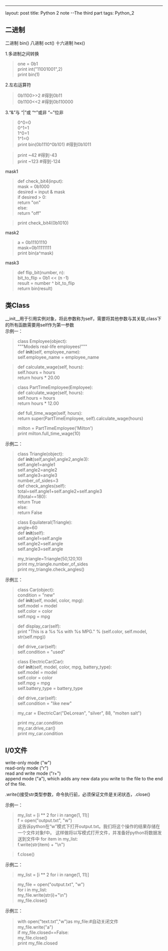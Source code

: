 ---
layout: post
title: Python 2 note --The third part
tags: Python_2

## 二进制 ##
二进制 bin()
八进制 oct()
十六进制 hex()

1.多进制之间转换

>one = 0b1<br>
>print int("11001001",2)<br> 
>print bin(1) <br> 

2.左右运算符
>0b1100>>2 #得到0b11 <br>
>0b1100<<2 #得到0b110000<br>

3.“&”与 “|”或 “^”或非 “~”位非
> 0^0=0<br>
> 0^1=1<br>
> 1^0=1<br>
> 1^1=0<br>
>print bin(0b1110^0b101) #得到0b1011


>print ~42   #得到-43<br> 
>print ~123  #得到-124<br>

mask1
>def check_bit4(input):<br>
>  mask = 0b1000<br>
>  desired = input & mask<br>
>  if desired > 0:<br>
>    return "on"<br>
>  else:<br>
>    return "off"<br>
  
>print check_bit4(0b1010)<br>

mask2
>a = 0b11101110<br>
>mask=0b11111111<br>
>print bin(a^mask)<br>

mask3
>def flip_bit(number, n):<br>
>  bit_to_flip = 0b1 << (n -1)<br>
>  result = number ^ bit_to_flip<br>
>  return bin(result)<br>


## 类Class ##
__init__用于引用实例对象，将此参数称为self，需要将其他参数与其关联,class下的所有函数需要用self作为第一参数<br>
示例一：
>class Employee(object):<br>
>  """Models real-life employees!"""<br>
>  def __init__(self, employee_name):<br>
>    self.employee_name = employee_name<br>

>  def calculate_wage(self, hours):<br>
>    self.hours = hours<br>
>    return hours * 20.00<br>

>class PartTimeEmployee(Employee):<br>
>  def calculate_wage(self, hours):<br>
>    self.hours = hours<br>
>    return hours * 12.00<br>
  
>  def full_time_wage(self, hours):<br>
>    return super(PartTimeEmployee, self).calculate_wage(hours)<br>

>milton = PartTimeEmployee('Milton')<br>
>print milton.full_time_wage(10)<br>



示例二：
>class Triangle(object):<br>
>  def __init__(self,angle1,angle2,angle3):<br>
>    self.angle1=angle1<br>
>    self.angle2=angle2<br>
>    self.angle3=angle3<br>
>  number_of_sides=3<br>
>  def check_angles(self):<br>
>    total=self.angle1+self.angle2+self.angle3<br>
>    if(total==180):<br>
>      return True<br>
>    else:<br>
>      return False<br>

>class Equilateral(Triangle):<br>
>  angle=60<br>
>  def __init__(self):<br>
>    self.angle1=self.angle<br>
>    self.angle2=self.angle<br>
>    self.angle3=self.angle<br>
    
>my_triangle=Triangle(50,120,10)<br>
>print my_triangle.number_of_sides<br>
>print my_triangle.check_angles()<br>

示例三：
>class Car(object):<br>
>  condition = "new"<br>
>  def __init__(self, model, color, mpg):<br>
>    self.model = model<br>
>    self.color = color<br>
>    self.mpg   = mpg<br>
   
>  def display_car(self):<br>
>    print "This is a %s %s with %s MPG." % (self.color, self.model, str(self.mpg))<br>
    
>  def drive_car(self):<br>
>    self.condition = "used"<br>
    
>class ElectricCar(Car):<br>
>  def __init__(self, model, color, mpg, battery_type):<br>
>    self.model = model<br>
>    self.color = color<br>
>    self.mpg   = mpg<br>
>    self.battery_type = battery_type<br>
    
>  def drive_car(self):<br>
>    self.condition = "like new"<br>

>my_car = ElectricCar("DeLorean", "silver", 88, "molten salt")<br>

>print my_car.condition<br>
>my_car.drive_car()<br>
>print my_car.condition<br>

## I/0文件 ##

write-only mode ("w")<br>
read-only mode ("r")<br>
read and write mode ("r+")<br>
append mode ("a"), which adds any new data you write to the file to the end of the file.<br>

.write()接受str类型参数，命令执行前，必须保证文件是关闭状态，.close()

示例一：
>my_list = [i ** 2 for i in range(1, 11)]<br>
>f = open("output.txt", "w")<br>
>这告诉python在“w”模式下打开output.txt。我们将这个操作的结果存储在一个文件对象f中。
这样做将以写模式打开文件，并准备好python将数据发送到文件中
>for item in my_list:<br>
>  f.write(str(item) + "\n")<br>

>f.close()<br>


示例二：
>my_list = [i ** 2 for i in range(1, 11)]<br>

>my_file = open("output.txt", "w")<br>
>for i in my_list:<br>
>  my_file.write(str(i)+"\n")<br>
>my_file.close()<br>

示例三：
>with open("text.txt","w")as my_file:#自动关闭文件<br>
>  my_file.write("a")<br>
>  if my_file.closed==False:<br>
>  my_file.close()<br>
>print my_file.closed<br>